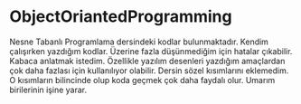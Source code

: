# ObjectOriantedProgramming
Nesne Tabanlı Programlama dersindeki kodlar bulunmaktadır. Kendim çalışırken yazdığım kodlar. Üzerine fazla düşünmediğim için hatalar çıkabilir. Kabaca anlatmak istedim. Özellikle yazılım desenleri yazdığım amaçlardan çok daha fazlası için kullanılıyor olabilir. Dersin sözel kısımlarını eklemedim. O kısımların bilincinde olup koda geçmek çok daha faydalı olur. Umarım birilerinin işine yarar.
